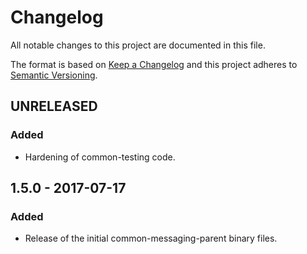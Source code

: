 # Changelog
All notable changes to this project are documented in this file.
 
The format is based on [Keep a Changelog](http://keepachangelog.com/)
and this project adheres to [Semantic Versioning](http://semver.org/).

## UNRELEASED

### Added
 - Hardening of common-testing code.

## 1.5.0 - 2017-07-17

### Added
 - Release of the initial common-messaging-parent binary files.


